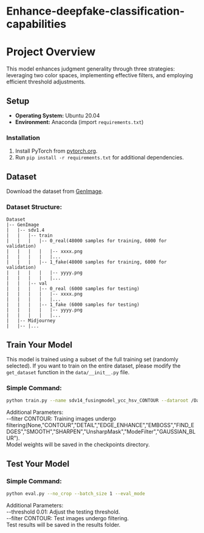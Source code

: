 # Enhance-deepfake-classification-capabilities

# Project Overview

This model enhances judgment generality through three strategies: leveraging two color spaces, implementing effective filters, and employing efficient threshold adjustments.

## Setup
- **Operating System:** Ubuntu 20.04
- **Environment:** Anaconda (import `requirements.txt`)

### Installation
1. Install PyTorch from [pytorch.org](https://pytorch.org).
2. Run `pip install -r requirements.txt` for additional dependencies.

## Dataset
Download the dataset from [GenImage](https://github.com/GenImage-Dataset/GenImage).

### Dataset Structure:
```
Dataset  
|-- GenImage  
|   |-- sdv1.4  
|   |   |-- train   
|   |   |   |-- 0_real(48000 samples for training, 6000 for validation)  
|   |   |   |   |-- xxxx.png  
|   |   |   |   |...  
|   |   |   |-- 1_fake(48000 samples for training, 6000 for validation)  
|   |   |   |   |-- yyyy.png  
|   |   |   |   |...  
|   |   |-- val  
|   |   |   |-- 0_real (6000 samples for testing)  
|   |   |   |   |-- xxxx.png  
|   |   |   |   |...  
|   |   |   |-- 1_fake (6000 samples for testing)  
|   |   |   |   |-- yyyy.png  
|   |   |   |   |...  
|   |-- Midjourney  
|   |-- |...  
```


## Train Your Model

This model is trained using a subset of the full training set (randomly selected). If you want to train on the entire dataset, please modify the `get_dataset` function in the `data/__init__.py` file.

### Simple Command:
```bash
python train.py --name sdv14_fusingmodel_ycc_hsv_CONTOUR --dataroot /Dataset/GenImage/stable_diffusion_v_1_4
```
Additional Parameters:  
--filter CONTOUR: Training images undergo filtering(None,"CONTOUR","DETAIL","EDGE_ENHANCE","EMBOSS","FIND_EDGES","SMOOTH","SHARPEN","UnsharpMask","ModeFilter","GAUSSIAN_BLUR").  
Model weights will be saved in the checkpoints directory.
## Test Your Model
### Simple Command:
```bash
python eval.py --no_crop --batch_size 1 --eval_mode
```
Additional Parameters:  
--threshold 0.01: Adjust the testing threshold.  
--filter CONTOUR: Test images undergo filtering.  
Test results will be saved in the results folder.



